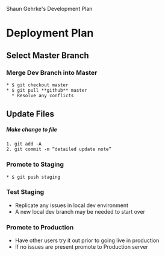 Shaun Gehrke's Development Plan

# Deployment Plan

## Select Master Branch

### Merge Dev Branch into Master
	* $ git checkout master
	* $ git pull **github** master
	  * Resolve any conflicts

## Update Files

##### Make change to file
	1. git add -A
	2. git commit -m “detailed update note”

### Promote to Staging
	* $ git push staging 

### Test Staging
* Replicate any issues in local dev environment
* A new local dev branch may be needed to start over

### Promote to Production
* Have other users try it out prior to going live in production
* If no issues are present promote to Production server
